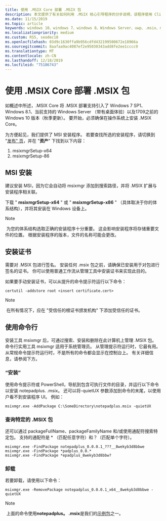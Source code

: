 ```yaml
---
title: 使用 .MSIX Core 部署 .MSIX 包
description: 本文提供了有关如何利用 .MSIX 核心引导程序的分步说明，该程序使用 ClickOnce 创建一个应用程序，该应用程序将允许用户仅下载 setup.exe 并通过 .MSIX 核心安装程序安装其 .MSIX 应用。
ms.date: 11/15/2019
ms.topic: article
keywords: windows 10、windows 7、windows 8、Windows Server、uwp、.msix、msixcore、1709、1703、1607、1511、1507
ms.localizationpriority: medium
ms.custom: RS5, seodec18
ms.openlocfilehash: 03d9c1630ffa9b956cdfd432199500672e18966a
ms.sourcegitcommit: 8aafaa9ac4087ef2e95030343add8fe2ee1cccc9
ms.translationtype: MT
ms.contentlocale: zh-CN
ms.lasthandoff: 12/18/2019
ms.locfileid: "75186743"
---
```

# <a name="deploy-an-msix-package-with-msix-core"></a>使用 .MSIX Core 部署 .MSIX 包
如概述中所述，.MSIX Core 将 .MSIX 部署支持引入了 Windows 7 SP1、Windows 8.1、当前支持的 Windows Server （带有桌面体验）以及1709之前的 Windows 10 版本（秋季更新）。 要开始，必须确保在操作系统上安装 .MSIX Core。

为方便起见，我们提供了 MSI 安装程序。 若要查找所选的安装程序，请切换到 "[发布" 页](https://github.com/microsoft/msix-packaging/releases)，并在 "**资产**" 下找到以下内容：

1. msixmgrSetup-x64
2. msixmgrSetup-86

## <a name="msi-installation"></a>MSI 安装 
建议安装 MSI，因为它会自动将 msixmgr 添加到搜索路径，并将 .MSIX 扩展与安装程序相关联。

下载 " **msixmgrSetup-x64** " 或 " **msixmgrSetup-x86** " （具体取决于你的体系结构），并将其安装在 Windows 设备上。 

> [!NOTE]
> 为您的体系结构选取正确的安装程序十分重要。 这会影响安装程序将存储重要文件的位置。 根据安装程序的版本，文件的名称可能会更改。 

## <a name="installing-your-certificate"></a>安装证书
需要对 .MSIX 包进行签名。 安装任何 .msix 包之前，请确保已安装用于对包进行签名的证书。 你可以使用普通工作流从管理工具中安装证书来实现此目的。 

如果要手动安装证书，可以从提升的命令提示符运行以下命令： 
```
certutil -addstore root <insert certificate.cert>
```
> [!NOTE]
> 在所有情况下，应在 "受信任的根证书颁发机构" 下添加受信任的证书。

## <a name="using-the-command-line"></a>使用命令行
安装工具 msixmgr 后，可通过搜索、安装和删除在此计算机上管理 .MSIX 包。 命令行实用工具 msixmgr 适用于系统管理员。 从管理提示符运行时，它最有用。 从常规命令提示符运行时，不是所有的命令都会显示在控制台上。 有关详细信息，请参阅下方。

### <a name="install"></a>“安装”
使用命令提示符或 PowerShell，导航到包含可执行文件的目录，并运行以下命令以安装 notepadplus. .msix。 还可以将-quietUX 参数添加到命令的末尾，以使用户看不到安装程序 UI。 例如： 
```
msixmgr.exe -AddPackage C:\SomeDirectory\notepadplus.msix -quietUX
```
### <a name="querying-for-a-specific-msix-package"></a>查询特定的 .MSIX 包
还可以通过 packageFullName、packageFamilyName 和/或使用通配符搜索特定包。 支持的通配符是 * （匹配任意字符）和？（匹配单个字符）。 
```
msixmgr.exe -FindPackage notepadplus_0.0.0.1_???__8wekyb3d8bbwe
msixmgr.exe -FindPackage *padplus_0.0.*
msixmgr.exe -FindPackage *epadplus_8wekyb3d8bbw?
```
### <a name="uninstall"></a>卸载
若要卸载，请使用以下命令： 
```
msixmgr.exe -RemovePackage notepadplus_0.0.0.1_x64__8wekyb3d8bbwe -quietUX
```
> [!NOTE]
> 上面的命令使用**notepadplus。 .msix**是我们的[示例包](https://github.com/microsoft/msix-packaging/tree/master/MsixCore/Tests)之一。